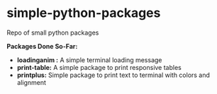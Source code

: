 # simple-python-packages
Repo of small python packages<br>

**Packages Done So-Far:**
- **loadinganim :** A simple terminal loading message
- **print-table:** A simple package to print responsive tables
- **printplus:** Simple package to print text to terminal with colors and alignment


